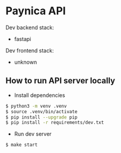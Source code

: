 # Paynica API

Dev backend stack:

- fastapi

Dev frontend stack:

- unknown


## How to run API server locally

- Install dependencies
```sh
$ python3 -m venv .venv
$ source .venv/bin/activate
$ pip install --upgrade pip
$ pip install -r requirements/dev.txt
```

- Run dev server
```sh
$ make start
```